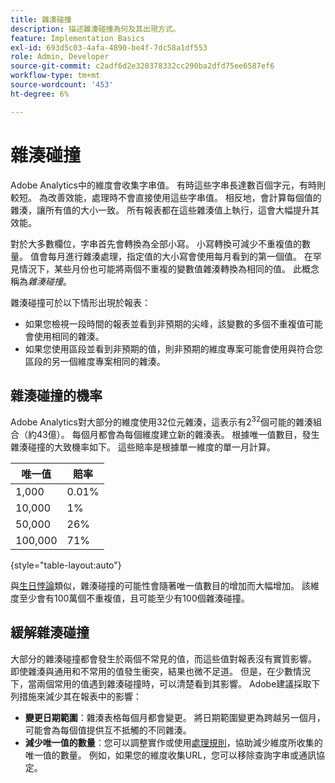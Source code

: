 ```yaml
---
title: 雜湊碰撞
description: 描述雜湊碰撞為何及其出現方式。
feature: Implementation Basics
exl-id: 693d5c03-4afa-4890-be4f-7dc58a1df553
role: Admin, Developer
source-git-commit: c2adf6d2e328378332cc290ba2dfd75ee6587ef6
workflow-type: tm+mt
source-wordcount: '453'
ht-degree: 6%

---
```


# 雜湊碰撞

Adobe Analytics中的維度會收集字串值。 有時這些字串長達數百個字元，有時則較短。 為改善效能，處理時不會直接使用這些字串值。 相反地，會計算每個值的雜湊，讓所有值的大小一致。 所有報表都在這些雜湊值上執行，這會大幅提升其效能。

對於大多數欄位，字串首先會轉換為全部小寫。 小寫轉換可減少不重複值的數量。 值會每月進行雜湊處理，指定值的大小寫會使用每月看到的第一個值。 在罕見情況下，某些月份也可能將兩個不重複的變數值雜湊轉換為相同的值。 此概念稱為&#x200B;*雜湊碰撞*。

雜湊碰撞可於以下情形出現於報表：

* 如果您檢視一段時間的報表並看到非預期的尖峰，該變數的多個不重複值可能會使用相同的雜湊。
* 如果您使用區段並看到非預期的值，則非預期的維度專案可能會使用與符合您區段的另一個維度專案相同的雜湊。

## 雜湊碰撞的機率

Adobe Analytics對大部分的維度使用32位元雜湊，這表示有2<sup>32</sup>個可能的雜湊組合（約43億）。 每個月都會為每個維度建立新的雜湊表。 根據唯一值數目，發生雜湊碰撞的大致機率如下。 這些賠率是根據單一維度的單一月計算。

| 唯一值 | 賠率 |
| --- | --- |
| 1,000 | 0.01% |
| 10,000 | 1% |
| 50,000 | 26% |
| 100,000 | 71% |

{style="table-layout:auto"}

與[生日悖論](https://en.wikipedia.org/wiki/Birthday_problem)類似，雜湊碰撞的可能性會隨著唯一值數目的增加而大幅增加。 該維度至少會有100萬個不重複值，且可能至少有100個雜湊碰撞。

## 緩解雜湊碰撞

大部分的雜湊碰撞都會發生於兩個不常見的值，而這些值對報表沒有實質影響。 即使雜湊與通用和不常用的值發生衝突，結果也微不足道。 但是，在少數情況下，當兩個常用的值遇到雜湊碰撞時，可以清楚看到其影響。 Adobe建議採取下列措施來減少其在報表中的影響：

* **變更日期範圍**：雜湊表格每個月都會變更。 將日期範圍變更為跨越另一個月，可能會為每個值提供互不抵觸的不同雜湊。
* **減少唯一值的數量**：您可以調整實作或使用[處理規則](/help/admin/admin/c-manage-report-suites/c-edit-report-suites/general/processing-rules/pr-overview.md)，協助減少維度所收集的唯一值的數量。 例如，如果您的維度收集URL，您可以移除查詢字串或通訊協定。

<!-- https://wiki.corp.adobe.com/pages/viewpage.action?spaceKey=OmniArch&title=Uniques -->
